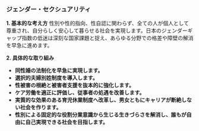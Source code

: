 ### **ジェンダー・セクシュアリティ**

**1. 基本的な考え方**
性別や性的指向、性自認に関わらず、全ての人が個人として尊重され、自分らしく安心して暮らせる社会を実現します。日本のジェンダーギャップ指数の低迷は深刻な国家課題と捉え、あらゆる分野での格差や障壁の解消を早急に進めます。

**2. 具体的な取り組み**
*   **同性婚の法制化を早急に実現します。**
*   **選択的夫婦別姓制度を導入します。**
*   **性被害の根絶と被害者支援を抜本的に強化します。**
*   **ケア労働を適正に評価し、従事者の処遇を改善します。**
*   **実質的な効果のある育児休業制度へ改革し、男女ともにキャリアが断絶しない社会を作ります。**
*   **性別による固定的な役割分業意識から生じる生きづらさを解消し、誰もが自由に自己実現できる社会を目指します。**